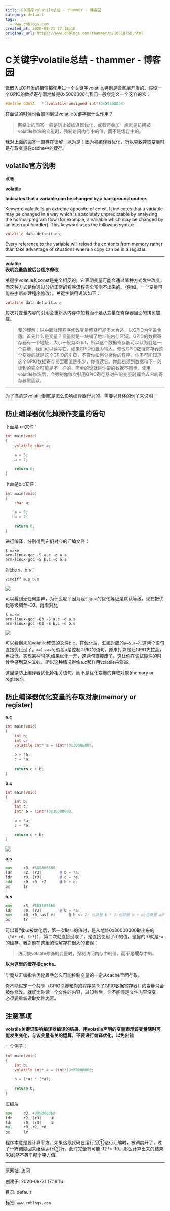 ```yaml
---
title: C关键字volatile总结 - thammer - 博客园
category: default
tags: 
  - www.cnblogs.com
created_at: 2020-09-21 17:18:16
original_url: https://www.cnblogs.com/thammer/p/10650750.html
---
```



# C关键字volatile总结 - thammer - 博客园

做嵌入式C开发的相信都使用过一个关键字volatile,特别是做底层开发的。假设一个GPIO的数据寄存器地址是0x50000004,我们一般会定义一个这样的宏：

```c
#define GDATA	*((volatile unsigned int*)0x50000004)
```

在面试的时候也会被问到过volatile关键字起什么作用？

> 网络上的回答一般是防止被编译器优化，或者还会加一点就是访问被volatile修饰的变量时，强制访问内存中的值，而不是缓存中的。

我对上面的回答一直存在误解，以为是：因为被编译器优化，所以导致存取变量时是存取变量在cache中的缓存。

## volatile官方说明

[点我](http://tigcc.ticalc.org/doc/keywords.html#volatile)

**volatile**

**Indicates that a variable can be changed by a background routine.**

Keyword volatile is an extreme opposite of const. It indicates that a variable may be changed in a way which is absolutely unpredictable by analysing the normal program flow (for example, a variable which may be changed by an interrupt handler). This keyword uses the following syntax:

```c
volatile data-definition;
```

Every reference to the variable will reload the contents from memory rather than take advantage of situations where a copy can be in a register.

* * *

**volatile**  
**表明变量能被后台程序修改**

关键字volatile和const是完全相反的。它表明变量可能会通过某种方式发生改变，而这种方式是你通过分析正常的程序流程完全预测不出来的。（例如，一个变量可能被中断处理程序修改）。关键字使用语法如下：

```c
volatile data-definition;
```

每次对变量内容的引用会重新从内存中加载而不是从变量在寄存器里面的拷贝加载。

> 我的理解：以中断处理程序修改变量解释可能不太合适，以GPIO为例最合适。首先什么是变量？变量就是一块编了地址的内存区域。GPIO的数据寄存器有一个地址，大小一般为32bit，所以这个数据寄存器可以认为就是一个变量，我们可以读写它。如果GPIO设置为输入，修改GPIO数据寄存器这个变量的就是这个GPIO的引脚，不管你如何分析你的程序，你不可能知道这个GPIO数据寄存器里面值是多少，你得读它。你此刻读到数据和下一刻读到的完全可能是不一样的。简单的说就是你要的数据不同步。使用volatile修饰后，会强制你每次引用GPIO寄存器对应的变量时都会去它的寄存器里面读。

* * *

为了搞清楚volatile到底是怎么影响编译器行为的，需要以具体的例子来说明：

## 防止编译器优化掉操作变量的语句

下面是a.c文件：

```c
int main(void)
{
	volatile char a;

	a = 5;
	a = 7;
	
	return 0;
}
```

下面是b.c文件：

```c
int main(void)
{
	char a;

	a = 5;
	a = 7;
	
	return 0;
}
```

进行编译，分别得到它们对应的汇编文件：

```shell
$ make
arm-linux-gcc -S a.c -o a.s
arm-linux-gcc -S b.c -o b.s
```

对比a.s、b.s：

```shell
vimdiff a.s b.s
```

![](assets/1600679896-c9320a5ce76133b6832e0d47493d2d3d.png)

可以看到无任何差异，为什么呢？因为我们gcc的优化等级是默认等级，现在把优化等级调至-O3。再看对比

```shell
$ make
arm-linux-gcc -O3 -S a.c -o a.s
arm-linux-gcc -O3 -S b.c -o b.s
```

![](assets/1600679896-1c0e0d05d988efcbef722d65447cca14.png)

可以看到未加volatile修饰的文件b.c，在优化后，汇编对应的`a=5;a=7;`这两个语句直接优化没了。`a=1；a=0;`假设a是控制GPIO的语句，原来打算是让GPIO先拉高，再拉低，实现某种时序,结果优化一开，这两句直接废了。这让你在调试硬件的时候会感到莫名其妙。所以这种情况得像a.c那样用volatile来修饰。

这里是防止编译器优化掉相关语句，而不是优化变量的存取对象(memory or register)。

## 防止编译器优化变量的存取对象(memory or register)

**a.c**

```c
int main(void)
{
	int b;
	int c;
	volatile int* a = (int*)0x30000000;
	
	b = *a;
	c = *a;
	
	return c + b;
}
```

**b.c**

```c
int main(void)
{
	int b;
	int c;
	int* a = (int*)0x30000000;
	
	b = *a;
	c = *a;
	
	return c + b;
}
```

![](assets/1600679896-657ef17bca3d4c3952f648a2f677c72e.png)

**a.s**

```asm
mov     r3, #805306368
ldr     r2, [r3]		@ b = *a;
ldr     r0, [r3]		@ c = *a;
add     r0, r0, r2		@ b + c;
bx      lr
```

**b.s**

```asm
mov     r3, #805306368
ldr     r0, [r3]		@ b = *a;
mov     r0, r0, asl #1  	@ b << 2; 也就是 b * 2;也就是 b + b;也就是 add r0, r0, r0(可能这句汇编不合法)
bx      lr
```

可以看到b.s被优化后，第一次取`*a`的值时，是从地址0x30000000取出来的（`ldr r0, [r3]`），第二次就直接没取了，是直接使用了r0的值。这里的r0就是`*a`的缓存。我之前在这里的理解存在很大的错误：

> 访问被volatile修饰的变量时，强制访问内存中的值，而不是**缓存**中的。

**以为这里的缓存指cache。**

毕竟从汇编指令优化着手怎么可能控制变量的一定从cache里面存取。

你不能假定一个共享（GPIO引脚和你的程序共享了GPIO数据寄存器）的变量只会被你修改。就好比你读一个文件的内容，过10秒后，你不能假定文件内容没变，必须要重新读取文件内容。

## 注意事项

**volatile关键词影响编译器编译的结果，用volatile声明的变量表示该变量随时可能发生变化，与该变量有关的运算，不要进行编译优化，以免出错**

一个例子：

```c
int main(void)
{
	int b;
	volatile int* a = (int*)0x30000000;
	
	b = (*a) * (*a);
	
	return b;
}
```

汇编后

```asm
mov     r3, #805306368
ldr     r2, [r3]	①
ldr     r0, [r3]	②
mul     r0, r2, r0
bx      lr
```

程序本意是要计算平方。如果这段代码在运行至①这行汇编时，被调度开了，过了一阵调度回来继续运行②行，此时完全有可能 R2 != R0。那么计算出来的结果R0必然不等于那个平方值。

---------------------------------------------------


原网址: [访问](https://www.cnblogs.com/thammer/p/10650750.html)

创建于: 2020-09-21 17:18:16

目录: default

标签: `www.cnblogs.com`


